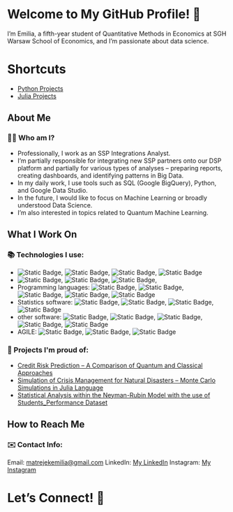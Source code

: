 # Welcome to My GitHub Profile! 👋

I’m Emilia, a fifth-year student of Quantitative Methods in Economics at SGH Warsaw School of Economics, and I’m passionate about data science.

# Shortcuts
- [Python Projects](https://github.com/ematrejek/python_projects/)
- [Julia Projects](https://github.com/ematrejek/julia_projects/)

## About Me
### 👨‍💻 Who am I?

- Professionally, I work as an SSP Integrations Analyst.
- I’m partially responsible for integrating new SSP partners onto our DSP platform and partially for various types of analyses – preparing reports, creating dashboards, and identifying patterns in Big Data.
- In my daily work, I use tools such as SQL (Google BigQuery), Python, and Google Data Studio.
- In the future, I would like to focus on Machine Learning or broadly understood Data Science.
- I’m also interested in topics related to Quantum Machine Learning.
   

## What I Work On
### 📚 Technologies I use:

- <img alt="Static Badge" src="https://img.shields.io/badge/SQL-brightgreen">, <img alt="Static Badge" src="https://img.shields.io/badge/Google_Big_Query-green">, <img alt="Static Badge" src="https://img.shields.io/badge/Postgresql-darkgreen">, <img alt="Static Badge" src="https://img.shields.io/badge/MySQL-bottlegreen">
- <img alt="Static Badge" src="https://img.shields.io/badge/Google_Cloud_Platform-violet">, <img alt="Static Badge" src="https://img.shields.io/badge/Google_Data_Studio-darkviolet">, <img alt="Static Badge" src="https://img.shields.io/badge/Looker_Studio-violet">,
- Programming languages: <img alt="Static Badge" src="https://img.shields.io/badge/Python-blue">, <img alt="Static Badge" src="https://img.shields.io/badge/R-lightblue">, <img alt="Static Badge" src="https://img.shields.io/badge/Julia-darkblue">, <img alt="Static Badge" src="https://img.shields.io/badge/SAS4GL-blue">, <img alt="Static Badge" src="https://img.shields.io/badge/VBA-lightblue">
- Statistics software: <img alt="Static Badge" src="https://img.shields.io/badge/SPSS-yellow">, <img alt="Static Badge" src="https://img.shields.io/badge/Statistica-orange">, <img alt="Static Badge" src="https://img.shields.io/badge/Stata-yellow">, <img alt="Static Badge" src="https://img.shields.io/badge/SAS_Enterprise_Miner-orange">
- other software: <img alt="Static Badge" src="https://img.shields.io/badge/Visual_Studio-red">, <img alt="Static Badge" src="https://img.shields.io/badge/Visual_Studio_Code-darkred">, <img alt="Static Badge" src="https://img.shields.io/badge/Git-red">, <img alt="Static Badge" src="https://img.shields.io/badge/Anaconda-purple">, <img alt="Static Badge" src="https://img.shields.io/badge/Insomnia-red">
- AGILE: <img alt="Static Badge" src="https://img.shields.io/badge/Jira-pink">, <img alt="Static Badge" src="https://img.shields.io/badge/Kanban-violet">, <img alt="Static Badge" src="https://img.shields.io/badge/SCRUM-darkviolet">


### 🚀 Projects I'm proud of:

- [Credit Risk Prediction – A Comparison of Quantum and Classical Approaches](https://github.com/ematrejek/python_projects/blob/main/QML_Risk_scoring.ipynb)
- [Simulation of Crisis Management for Natural Disasters – Monte Carlo Simulations in Julia Language](https://github.com/ematrejek/julia_projects/blob/main/crisis_simulation.ipynb)
- [Statistical Analysis within the Neyman-Rubin Model with the use of Students_Performance Dataset](https://github.com/ematrejek/python_projects/blob/main/Neyman-Rubin.ipynb)

## How to Reach Me
### ✉️ Contact Info:

Email: matrejekemilia@gmail.com
LinkedIn: [My LinkedIn](https://www.linkedin.com/in/emilia-matrejek-8362a6210/)
Instagram: [My Instagram](https://www.instagram.com/_siemaema_/)


# Let’s Connect! 🤝

